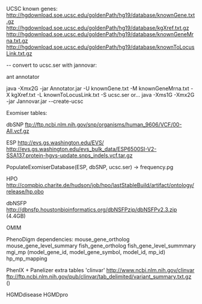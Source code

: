 UCSC known genes:
    http://hgdownload.soe.ucsc.edu/goldenPath/hg19/database/knownGene.txt.gz
    http://hgdownload.soe.ucsc.edu/goldenPath/hg19/database/kgXref.txt.gz
    http://hgdownload.soe.ucsc.edu/goldenPath/hg19/database/knownGeneMrna.txt.gz
    http://hgdownload.soe.ucsc.edu/goldenPath/hg19/database/knownToLocusLink.txt.gz

-- convert to ucsc.ser with jannovar:

ant annotator

java -Xmx2G -jar Annotator.jar -U knownGene.txt -M knownGeneMrna.txt -X kgXref.txt -L knownToLocusLink.txt -S ucsc.ser
or...
java -Xms1G -Xmx2G -jar Jannovar.jar --create-ucsc


Exomiser tables:

dbSNP
    ftp://ftp.ncbi.nlm.nih.gov/snp/organisms/human_9606/VCF/00-All.vcf.gz

ESP
    http://evs.gs.washington.edu/EVS/
    http://evs.gs.washington.edu/evs_bulk_data/ESP6500SI-V2-SSA137.protein-hgvs-update.snps_indels.vcf.tar.gz

PopulateExomiserDatabase(ESP, dbSNP, ucsc.ser) -> frequency.pg


HPO
   http://compbio.charite.de/hudson/job/hpo/lastStableBuild/artifact/ontology/release/hp.obo 

dbNSFP
    http://dbnsfp.houstonbioinformatics.org/dbNSFPzip/dbNSFPv2.3.zip (4.4GB)

OMIM

PhenoDigm dependencies:
    mouse_gene_ortholog
    mouse_gene_level_summary
    fish_gene_ortholog
    fish_gene_level_summmary
    mgi_mp (model_gene_id, model_gene_symbol, model_id, mp_id)
    hp_mp_mapping

    
PhenIX + Panelizer extra tables
'clinvar' 
    http://www.ncbi.nlm.nih.gov/clinvar ftp://ftp.ncbi.nlm.nih.gov/pub/clinvar/tab_delimited/variant_summary.txt.gz ()

HGMDdisease
HGMDpro 
